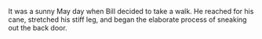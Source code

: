 It was a sunny May day when Bill decided to take a walk. He reached for his cane, stretched his stiff leg, and began the elaborate process of sneaking out the back door.
